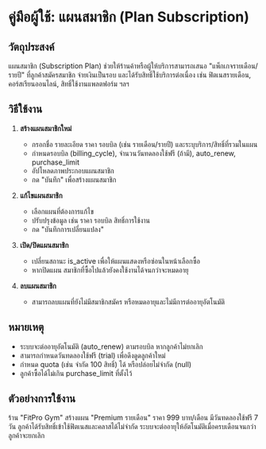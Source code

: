 # คู่มือผู้ใช้: แผนสมาชิก (Plan Subscription)

## วัตถุประสงค์
แผนสมาชิก (Subscription Plan) ช่วยให้ร้านค้าหรือผู้ให้บริการสามารถเสนอ "แพ็กเกจรายเดือน/รายปี" ที่ลูกค้าสมัครสมาชิก จ่ายเงินเป็นรอบ และได้รับสิทธิ์ใช้บริการต่อเนื่อง เช่น ฟิตเนสรายเดือน, คอร์สเรียนออนไลน์, สิทธิ์ใช้งานแพลตฟอร์ม ฯลฯ

## วิธีใช้งาน

1. **สร้างแผนสมาชิกใหม่**
   - กรอกชื่อ รายละเอียด ราคา รอบบิล (เช่น รายเดือน/รายปี) และระบุบริการ/สิทธิ์ที่รวมในแผน
   - กำหนดรอบบิล (billing_cycle), จำนวนวันทดลองใช้ฟรี (ถ้ามี), auto_renew, purchase_limit
   - อัปโหลดภาพประกอบแผนสมาชิก
   - กด "บันทึก" เพื่อสร้างแผนสมาชิก

2. **แก้ไขแผนสมาชิก**
   - เลือกแผนที่ต้องการแก้ไข
   - ปรับปรุงข้อมูล เช่น ราคา รอบบิล สิทธิ์การใช้งาน
   - กด "บันทึกการเปลี่ยนแปลง"

3. **เปิด/ปิดแผนสมาชิก**
   - เปลี่ยนสถานะ is_active เพื่อให้แผนแสดงหรือซ่อนในหน้าเลือกซื้อ
   - หากปิดแผน สมาชิกที่ซื้อไปแล้วยังคงใช้งานได้จนกว่าจะหมดอายุ

4. **ลบแผนสมาชิก**
   - สามารถลบแผนที่ยังไม่มีสมาชิกสมัคร หรือหมดอายุและไม่มีการต่ออายุอัตโนมัติ

## หมายเหตุ
- ระบบจะต่ออายุอัตโนมัติ (auto_renew) ตามรอบบิล หากลูกค้าไม่ยกเลิก
- สามารถกำหนดวันทดลองใช้ฟรี (trial) เพื่อดึงดูดลูกค้าใหม่
- กำหนด quota (เช่น จำกัด 100 สิทธิ์) ได้ หรือปล่อยไม่จำกัด (null)
- ลูกค้าซื้อได้ไม่เกิน purchase_limit ที่ตั้งไว้

## ตัวอย่างการใช้งาน
ร้าน "FitPro Gym" สร้างแผน "Premium รายเดือน" ราคา 999 บาท/เดือน มีวันทดลองใช้ฟรี 7 วัน ลูกค้าได้รับสิทธิ์เข้าใช้ฟิตเนสและคลาสได้ไม่จำกัด ระบบจะต่ออายุให้อัตโนมัติเมื่อครบเดือนจนกว่าลูกค้าจะยกเลิก
